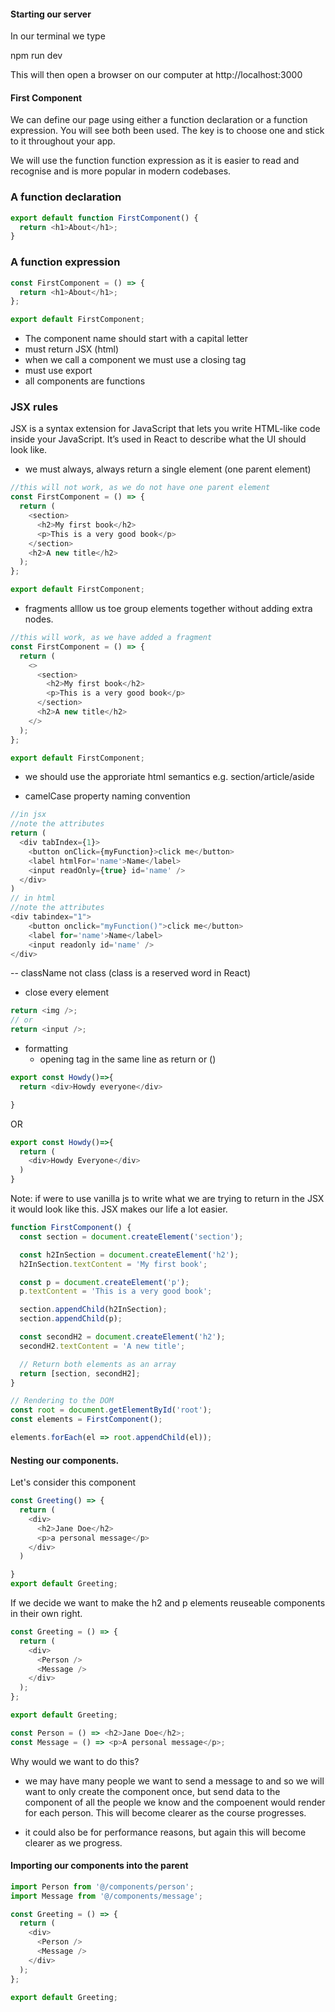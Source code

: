 #### Starting our server

In our terminal we type

npm run dev

This will then open a browser on our computer at http://localhost:3000

#### First Component

We can define our page using either a function declaration or a function expression.
You will see both been used. The key is to choose one and stick to it throughout your app.

We will use the function function expression as it is easier to read and recognise and is more
popular in modern codebases.

### A function declaration

```js
export default function FirstComponent() {
  return <h1>About</h1>;
}
```

### A function expression

```js
const FirstComponent = () => {
  return <h1>About</h1>;
};

export default FirstComponent;
```

- The component name should start with a capital letter
- must return JSX (html)
- when we call a component we must use a closing tag <FirstComponent/>
- must use export
- all components are functions

### JSX rules

JSX is a syntax extension for JavaScript that lets you write HTML-like code inside your JavaScript. It’s used in React to describe what the UI should look like.

- we must always, always return a single element (one parent element)

```js
//this will not work, as we do not have one parent element
const FirstComponent = () => {
  return (
    <section>
      <h2>My first book</h2>
      <p>This is a very good book</p>
    </section>
    <h2>A new title</h2>
  );
};

export default FirstComponent;

```

- fragments alllow us toe group elements together without adding extra nodes.

```js
//this will work, as we have added a fragment
const FirstComponent = () => {
  return (
    <>
      <section>
        <h2>My first book</h2>
        <p>This is a very good book</p>
      </section>
      <h2>A new title</h2>
    </>
  );
};

export default FirstComponent;
```

- we should use the approriate html semantics e.g. section/article/aside

- camelCase property naming convention

```js
//in jsx
//note the attributes
return (
  <div tabIndex={1}>
    <button onClick={myFunction}>click me</button>
    <label htmlFor='name'>Name</label>
    <input readOnly={true} id='name' />
  </div>
)
// in html
//note the attributes
<div tabindex="1">
    <button onclick="myFunction()">click me</button>
    <label for='name'>Name</label>
    <input readonly id='name' />
</div>
```

-- className not class (class is a reserved word in React)

- close every element

```js
return <img />;
// or
return <input />;
```

- formatting
  - opening tag in the same line as return or ()

```js
export const Howdy()=>{
  return <div>Howdy everyone</div>

}
```

OR

```js
export const Howdy()=>{
  return (
    <div>Howdy Everyone</div>
  )
}
```

Note: if were to use vanilla js to write what we are trying to return in the JSX it would look like this. JSX makes our life a lot easier.

```js
function FirstComponent() {
  const section = document.createElement('section');

  const h2InSection = document.createElement('h2');
  h2InSection.textContent = 'My first book';

  const p = document.createElement('p');
  p.textContent = 'This is a very good book';

  section.appendChild(h2InSection);
  section.appendChild(p);

  const secondH2 = document.createElement('h2');
  secondH2.textContent = 'A new title';

  // Return both elements as an array
  return [section, secondH2];
}

// Rendering to the DOM
const root = document.getElementById('root');
const elements = FirstComponent();

elements.forEach(el => root.appendChild(el));
```

#### Nesting our components.

Let's consider this component

```js
const Greeting() => {
  return (
    <div>
      <h2>Jane Doe</h2>
      <p>a personal message</p>
    </div>
  )

}
export default Greeting;
```

If we decide we want to make the h2 and p elements reuseable components in their own right.

```js
const Greeting = () => {
  return (
    <div>
      <Person />
      <Message />
    </div>
  );
};

export default Greeting;

const Person = () => <h2>Jane Doe</h2>;
const Message = () => <p>A personal message</p>;
```

Why would we want to do this?

- we may have many people we want to send a message to and so we will want to only create the component once, but send data to the component of all the people we know and the compoenent would render for each person.
  This will become clearer as the course progresses.

- it could also be for performance reasons, but again this will become clearer as we progress.

#### Importing our components into the parent

```js
import Person from '@/components/person';
import Message from '@/components/message';

const Greeting = () => {
  return (
    <div>
      <Person />
      <Message />
    </div>
  );
};

export default Greeting;
```
